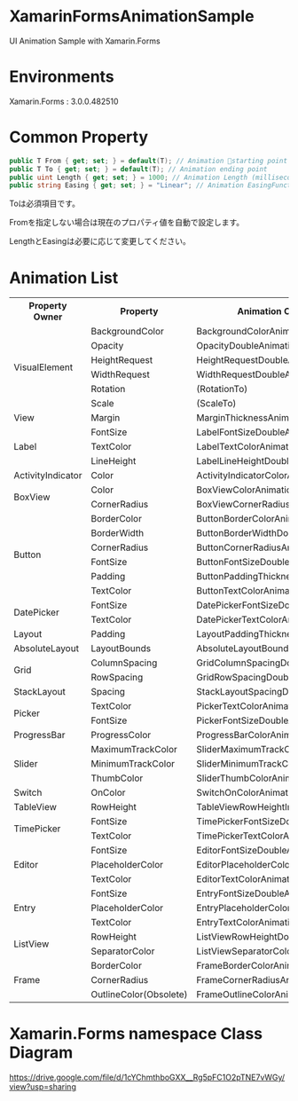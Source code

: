# XamarinFormsAnimationSample
UI Animation Sample with Xamarin.Forms

# Environments
Xamarin.Forms : 3.0.0.482510

# Common Property
~~~C#
public T From { get; set; } = default(T); // Animation starting point
public T To { get; set; } = default(T); // Animation ending point
public uint Length { get; set; } = 1000; // Animation Length (milliseconds)
public string Easing { get; set; } = "Linear"; // Animation EasingFunction name(https://docs.microsoft.com/en-us/dotnet/api/xamarin.forms.easing?view=xamarin-forms)
~~~

Toは必須項目です。

Fromを指定しない場合は現在のプロパティ値を自動で設定します。

LengthとEasingは必要に応じて変更してください。

# Animation List
<table>
<tr>
  <th>Property Owner</th>
  <th>Property</th>
  <th>Animation Class Name</th>
  <th>T</th>
  <th>Implemented</th>
</tr>
<tr>
  <td rowspan=6>VisualElement</td>
  <td>BackgroundColor</td>
  <td>BackgroundColorAnimation</td>
  <td align=center>Color</td>
  <td align=center>O</td>
</tr>
<tr>
  <td>Opacity</td>
  <td>OpacityDoubleAnimation</td>
  <td align=center>double</td>
  <td align=center>O</td>
</tr>
<tr>
  <td>HeightRequest</td>
  <td>HeightRequestDoubleAnimation</td>
  <td align=center>double</td>
  <td align=center>O</td>
</tr>
<tr>
  <td>WidthRequest</td>
  <td>WidthRequestDoubleAnimation</td>
  <td align=center>double</td>
  <td align=center>O</td>
</tr>
<tr>
  <td>Rotation</td>
  <td>(RotationTo)</td>
  <td align=center>double</td>
  <td align=center>-</td>
</tr>
<tr>
  <td>Scale</td>
  <td>(ScaleTo)</td>
  <td align=center>double</td>
  <td align=center>-</td>
</tr>
<tr>
  <td>View</td>
  <td>Margin</td>
  <td>MarginThicknessAnimation</td>
  <td align=center>Thickness</td>
  <td align=center>O</td>
</tr>
<tr>
  <td rowspan=3>Label</td>
  <td>FontSize</td>
  <td>LabelFontSizeDoubleAnimation</td>
  <td align=center>double</td>
  <td align=center>O</td>
</tr>
<tr>
  <td>TextColor</td>
  <td>LabelTextColorAnimation</td>
  <td align=center>Color</td>
  <td align=center>O</td>
</tr>
<tr>
  <td>LineHeight</td>
  <td>LabelLineHeightDoubleAnimation</td>
  <td align=center>double</td>
  <td align=center>?</td>
</tr>
<tr>
  <td>ActivityIndicator</td>
  <td>Color</td>
  <td>ActivityIndicatorColorAnimation</td>
  <td align=center>Color</td>
  <td align=center>△</td>
</tr>
<tr>
  <td rowspan=2>BoxView</td>
  <td>Color</td>
  <td>BoxViewColorAnimation</td>
  <td align=center>Color</td>
  <td align=center>O</td>
</tr>
<tr>
  <td>CornerRadius</td>
  <td>BoxViewCornerRadiusAnimation</td>
  <td align=center>CornerRadius</td>
  <td align=center>?</td>
</tr>
<tr>
  <td rowspan=6>Button</td>
  <td>BorderColor</td>
  <td>ButtonBorderColorAnimation</td>
  <td align=center>Color</td>
  <td align=center>O</td>
</tr>
<tr>
  <td>BorderWidth</td>
  <td>ButtonBorderWidthDoubleAnimation</td>
  <td align=center>double</td>
  <td align=center>O</td>
</tr>
<tr>
  <td>CornerRadius</td>
  <td>ButtonCornerRadiusAnimation</td>
  <td align=center>CornerRadius</td>
  <td align=center>X</td>
</tr>
<tr>
  <td>FontSize</td>
  <td>ButtonFontSizeDoubleAnimation</td>
  <td align=center>double</td>
  <td align=center>O</td>
</tr>
<tr>
  <td>Padding</td>
  <td>ButtonPaddingThicknessAnimation</td>
  <td align=center>Thickness</td>
  <td align=center>?</td>
</tr>
<tr>
  <td>TextColor</td>
  <td>ButtonTextColorAnimation</td>
  <td align=center>Color</td>
  <td align=center>O</td>
</tr>
<tr>
  <td rowspan=2>DatePicker</td>
  <td>FontSize</td>
  <td>DatePickerFontSizeDoubleAnimation</td>
  <td align=center>double</td>
  <td align=center>O</td>
</tr>
<tr>
  <td>TextColor</td>
  <td>DatePickerTextColorAnimation</td>
  <td align=center>Color</td>
  <td align=center>O</td>
</tr>
<tr>
  <td>Layout</td>
  <td>Padding</td>
  <td>LayoutPaddingThicknessAnimation</td>
  <td align=center>Thickness</td>
  <td align=center>O</td>
</tr>
<tr>
  <td>AbsoluteLayout</td>
  <td>LayoutBounds</td>
  <td>AbsoluteLayoutBoundsRectangleAnimation</td>
  <td align=center>Rectangle</td>
  <td align=center>?</td>
</tr>
<tr>
  <td rowspan=2>Grid</td>
  <td>ColumnSpacing</td>
  <td>GridColumnSpacingDoubleAnimation</td>
  <td align=center>double</td>
  <td align=center>O</td>
</tr>
<tr>
  <td>RowSpacing</td>
  <td>GridRowSpacingDoubleAnimation</td>
  <td align=center>double</td>
  <td align=center>O</td>
</tr>
<tr>
  <td>StackLayout</td>
  <td>Spacing</td>
  <td>StackLayoutSpacingDoubleAnimation</td>
  <td align=center>double</td>
  <td align=center>O</td>
</tr>
<tr>
  <td rowspan=2>Picker</td>
  <td>TextColor</td>
  <td>PickerTextColorAnimation</td>
  <td align=center>Color</td>
  <td align=center>O</td>
</tr>
<tr>
  <td>FontSize</td>
  <td>PickerFontSizeDoubleAnimation</td>
  <td align=center>double</td>
  <td align=center>O</td>
</tr>
<tr>
  <td>ProgressBar</td>
  <td>ProgressColor</td>
  <td>ProgressBarColorAnimation</td>
  <td align=center>Color</td>
  <td align=center>O</td>
</tr>
<tr>
  <td rowspan=3>Slider</td>
  <td>MaximumTrackColor</td>
  <td>SliderMaximumTrackColorAnimation</td>
  <td align=center>Color</td>
  <td align=center>△</td>
</tr>
<tr>
  <td>MinimumTrackColor</td>
  <td>SliderMinimumTrackColorAnimation</td>
  <td align=center>Color</td>
  <td align=center>△</td>
</tr>
<tr>
  <td>ThumbColor</td>
  <td>SliderThumbColorAnimation</td>
  <td align=center>Color</td>
  <td align=center>△</td>
</tr>
<tr>
  <td>Switch</td>
  <td>OnColor</td>
  <td>SwitchOnColorAnimation</td>
  <td align=center>Color</td>
  <td align=center>△</td>
</tr>
<tr>
  <td>TableView</td>
  <td>RowHeight</td>
  <td>TableViewRowHeightIntAnimation</td>
  <td align=center>int</td>
  <td align=center><b>X</b></td>
</tr>
<tr>
  <td rowspan=2>TimePicker</td>
  <td>FontSize</td>
  <td>TimePickerFontSizeDoubleAnimation</td>
  <td align=center>double</td>
  <td align=center>O</td>
</tr>
<tr>
  <td>TextColor</td>
  <td>TimePickerTextColorAnimation</td>
  <td align=center>Color</td>
  <td align=center>O</td>
</tr>
<tr>
  <td rowspan=3>Editor</td>
  <td>FontSize</td>
  <td>EditorFontSizeDoubleAnimation</td>
  <td align=center>double</td>
  <td align=center>O</td>
</tr>
<tr>
  <td>PlaceholderColor</td>
  <td>EditorPlaceholderColorAnimation</td>
  <td align=center>Color</td>
  <td align=center>△</td>
</tr>
<tr>
  <td>TextColor</td>
  <td>EditorTextColorAnimation</td>
  <td align=center>Color</td>
  <td align=center>O</td>
</tr>
<tr>
  <td rowspan=3>Entry</td>
  <td>FontSize</td>
  <td>EntryFontSizeDoubleAnimation</td>
  <td align=center>double</td>
  <td align=center>O</td>
</tr>
<tr>
  <td>PlaceholderColor</td>
  <td>EntryPlaceholderColorAnimation</td>
  <td align=center>Color</td>
  <td align=center>O</td>
</tr>
<tr>
  <td>TextColor</td>
  <td>EntryTextColorAnimation</td>
  <td align=center>Color</td>
  <td align=center>O</td>
</tr>
<tr>
  <td rowspan=2>ListView</td>
  <td>RowHeight</td>
  <td>ListViewRowHeightDoubleAnimation</td>
  <td align=center>double</td>
  <td align=center><b>X</b></td>
</tr>
<tr>
  <td>SeparatorColor</td>
  <td>ListViewSeparatorColorAnimation</td>
  <td align=center>Color</td>
  <td align=center>O</td>
</tr>
<tr>
  <td rowspan=3>Frame</td>
  <td>BorderColor</td>
  <td>FrameBorderColorAnimation</td>
  <td align=center>Color</td>
  <td align=center>O</td>
</tr>
<tr>
  <td>CornerRadius</td>
  <td>FrameCornerRadiusAnimation</td>
  <td align=center>CornerRadius</td>
  <td align=center>?</td>
</tr>
<tr>
  <td>OutlineColor(Obsolete)</td>
  <td>FrameOutlineColorAnimation</td>
  <td align=center>Color</td>
  <td align=center>O</td>
</tr>
</table>

# Xamarin.Forms namespace Class Diagram
<https://drive.google.com/file/d/1cYChmthboGXX__Rg5pFC1O2pTNE7vWGy/view?usp=sharing>